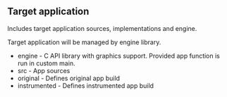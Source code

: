 ## Target application

Includes target application sources, implementations and engine.

Target application will be managed by engine library.

* engine - C API library with graphics support. Provided app function is run in custom main.
* src - App sources
* original - Defines original app build
* instrumented - Defines instrumented app build
